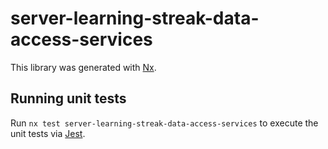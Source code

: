 # server-learning-streak-data-access-services

This library was generated with [Nx](https://nx.dev).

## Running unit tests

Run `nx test server-learning-streak-data-access-services` to execute the unit tests via [Jest](https://jestjs.io).
